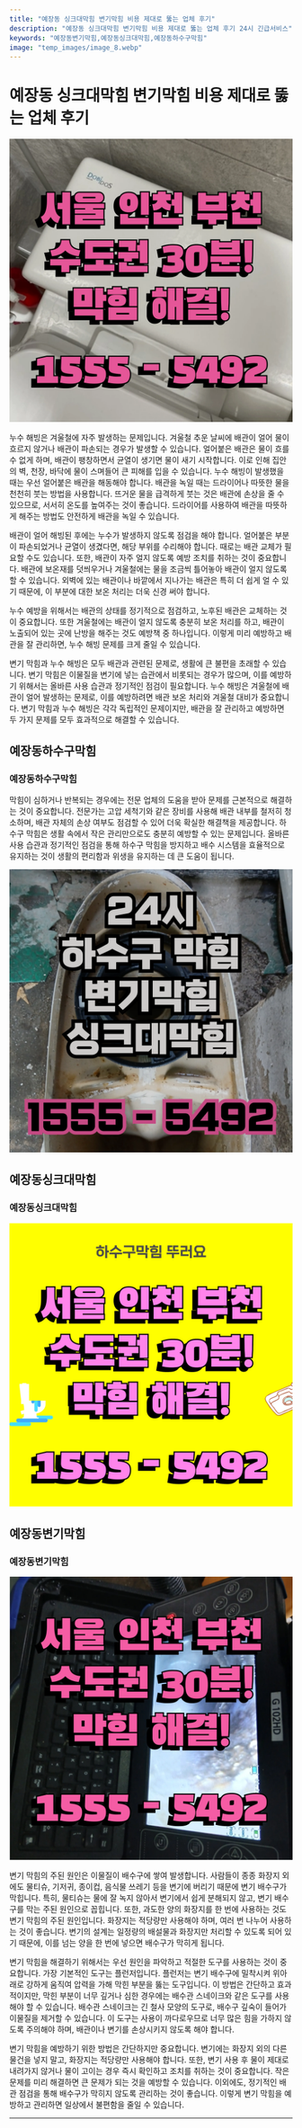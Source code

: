 ```yaml
---
title: "예장동 싱크대막힘 변기막힘 비용 제대로 뚫는 업체 후기"
description: "예장동 싱크대막힘 변기막힘 비용 제대로 뚫는 업체 후기 24시 긴급서비스"
keywords: "예장동변기막힘,예장동싱크대막힘,예장동하수구막힘"
image: "temp_images/image_8.webp"
---
```


# 예장동 싱크대막힘 변기막힘 비용 제대로 뚫는 업체 후기

![예장동하수구막힘](temp_images/image_2.webp) 

누수 해빙은 겨울철에 자주 발생하는 문제입니다. 겨울철 추운 날씨에 배관이 얼어 물이 흐르지 않거나 배관이 파손되는 경우가 발생할 수 있습니다. 얼어붙은 배관은 물이 흐를 수 없게 하며, 배관이 팽창하면서 균열이 생기면 물이 새기 시작합니다. 이로 인해 집안의 벽, 천장, 바닥에 물이 스며들어 큰 피해를 입을 수 있습니다. 누수 해빙이 발생했을 때는 우선 얼어붙은 배관을 해동해야 합니다. 배관을 녹일 때는 드라이어나 따뜻한 물을 천천히 붓는 방법을 사용합니다. 뜨거운 물을 급격하게 붓는 것은 배관에 손상을 줄 수 있으므로, 서서히 온도를 높여주는 것이 좋습니다. 드라이어를 사용하여 배관을 따뜻하게 해주는 방법도 안전하게 배관을 녹일 수 있습니다.

배관이 얼어 해빙된 후에는 누수가 발생하지 않도록 점검을 해야 합니다. 얼어붙은 부분이 파손되었거나 균열이 생겼다면, 해당 부위를 수리해야 합니다. 때로는 배관 교체가 필요할 수도 있습니다. 또한, 배관이 자주 얼지 않도록 예방 조치를 취하는 것이 중요합니다. 배관에 보온재를 덧씌우거나 겨울철에는 물을 조금씩 틀어놓아 배관이 얼지 않도록 할 수 있습니다. 외벽에 있는 배관이나 바깥에서 지나가는 배관은 특히 더 쉽게 얼 수 있기 때문에, 이 부분에 대한 보온 처리는 더욱 신경 써야 합니다.

누수 예방을 위해서는 배관의 상태를 정기적으로 점검하고, 노후된 배관은 교체하는 것이 중요합니다. 또한 겨울철에는 배관이 얼지 않도록 충분히 보온 처리를 하고, 배관이 노출되어 있는 곳에 난방을 해주는 것도 예방책 중 하나입니다. 이렇게 미리 예방하고 배관을 잘 관리하면, 누수 해빙 문제를 크게 줄일 수 있습니다.

변기 막힘과 누수 해빙은 모두 배관과 관련된 문제로, 생활에 큰 불편을 초래할 수 있습니다. 변기 막힘은 이물질을 변기에 넣는 습관에서 비롯되는 경우가 많으며, 이를 예방하기 위해서는 올바른 사용 습관과 정기적인 점검이 필요합니다. 누수 해빙은 겨울철에 배관이 얼어 발생하는 문제로, 이를 예방하려면 배관 보온 처리와 겨울철 대비가 중요합니다. 변기 막힘과 누수 해빙은 각각 독립적인 문제이지만, 배관을 잘 관리하고 예방하면 두 가지 문제를 모두 효과적으로 해결할 수 있습니다.


## 예장동하수구막힘

### 예장동하수구막힘

막힘이 심하거나 반복되는 경우에는 전문 업체의 도움을 받아 문제를 근본적으로 해결하는 것이 중요합니다. 전문가는 고압 세척기와 같은 장비를 사용해 배관 내부를 철저히 청소하며, 배관 자체의 손상 여부도 점검할 수 있어 더욱 확실한 해결책을 제공합니다. 하수구 막힘은 생활 속에서 작은 관리만으로도 충분히 예방할 수 있는 문제입니다. 올바른 사용 습관과 정기적인 점검을 통해 하수구 막힘을 방지하고 배수 시스템을 효율적으로 유지하는 것이 생활의 편리함과 위생을 유지하는 데 큰 도움이 됩니다.

![예장동하수구막힘](temp_images/image_7.webp) 



## 예장동싱크대막힘

### 예장동싱크대막힘

![예장동싱크대막힘](temp_images/image_1.webp) 



## 예장동변기막힘

### 예장동변기막힘

![예장동변기막힘](temp_images/image_6.webp) 

  변기 막힘의 주된 원인은 이물질이 배수구에 쌓여 발생합니다. 사람들이 종종 화장지 외에도 물티슈, 기저귀, 종이컵, 음식물 쓰레기 등을 변기에 버리기 때문에 변기 배수구가 막힙니다. 특히, 물티슈는 물에 잘 녹지 않아서 변기에서 쉽게 분해되지 않고, 변기 배수구를 막는 주된 원인으로 꼽힙니다. 또한, 과도한 양의 화장지를 한 번에 사용하는 것도 변기 막힘의 주된 원인입니다. 화장지는 적당량만 사용해야 하며, 여러 번 나누어 사용하는 것이 좋습니다. 변기의 설계는 일정량의 배설물과 화장지만 처리할 수 있도록 되어 있기 때문에, 이를 넘는 양을 한 번에 넣으면 배수구가 막히게 됩니다.

변기 막힘을 해결하기 위해서는 우선 원인을 파악하고 적절한 도구를 사용하는 것이 중요합니다. 가장 기본적인 도구는 플런저입니다. 플런저는 변기 배수구에 밀착시켜 위아래로 강하게 움직여 압력을 가해 막힌 부분을 뚫는 도구입니다. 이 방법은 간단하고 효과적이지만, 막힌 부분이 너무 깊거나 심한 경우에는 배수관 스네이크와 같은 도구를 사용해야 할 수 있습니다. 배수관 스네이크는 긴 철사 모양의 도구로, 배수구 깊숙이 들어가 이물질을 제거할 수 있습니다. 이 도구는 사용이 까다로우므로 너무 많은 힘을 가하지 않도록 주의해야 하며, 배관이나 변기를 손상시키지 않도록 해야 합니다.

변기 막힘을 예방하기 위한 방법은 간단하지만 중요합니다. 변기에는 화장지 외의 다른 물건을 넣지 말고, 화장지는 적당량만 사용해야 합니다. 또한, 변기 사용 후 물이 제대로 내려가지 않거나 물이 고이는 경우 즉시 확인하고 조치를 취하는 것이 중요합니다. 작은 문제를 미리 해결하면 큰 문제가 되는 것을 예방할 수 있습니다. 이외에도, 정기적인 배관 점검을 통해 배수구가 막히지 않도록 관리하는 것이 좋습니다. 이렇게 변기 막힘을 예방하고 관리하면 일상에서 불편함을 줄일 수 있습니다.

---


